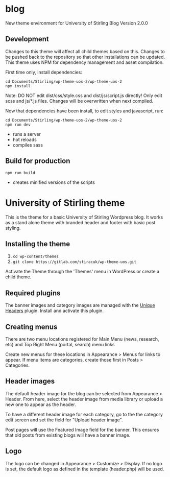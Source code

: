 # blog

New theme environment for University of Stirling Blog Version 2.0.0

## Development

Changes to this theme will affect all child themes based on this. Changes to be
pushed back to the repository so that other installations can be updated. This theme
uses NPM for dependency management and asset compilation.

First time only, install dependencies:

```
cd Documents/Stirling/wp-theme-uos-2/wp-theme-uos-2
npm install
```

Note: DO NOT edit dist/css/style.css and dist/js/script.js directly! Only edit scss and js/\*.js files.
Changes will be overwritten when next compiled.

Now that dependencies have been install, to edit styles and javascript, run:

```
cd Documents/Stirling/wp-theme-uos-2/wp-theme-uos-2
npm run dev
```

- runs a server
- hot reloads
- compiles sass

## Build for production

```
npm run build
```

- creates minified versions of the scripts

# University of Stirling theme

This is the theme for a basic University of Stirling Wordpress blog. It works as
a stand alone theme with branded header and footer with basic post styling.

## Installing the theme

1. `cd wp-content/themes`
2. `git clone https://gitlab.com/stiracuk/wp-theme-uos.git`

Activate the Theme through the 'Themes' menu in WordPress or create a child theme.

## Required plugins

The banner images and category images are managed with the [Unique Headers](https://en-gb.wordpress.org/plugins/unique-headers/) plugin.
Install and activate this plugin.

## Creating menus

There are two menu locations registered for Main Menu (news, research, etc) and
Top Right Menu (portal, search) menu links

Create new menus for these locations in Appearance > Menus for links to appear. If
menu items are categories, create those first in Posts > Categories.

## Header images

The default header image for the blog can be selected from Appearance > Header. From here,
select the header image from media library or upload a new one to appear as the header.

To have a different header image for each category, go to the the category edit screen
and set the field for "Upload header image".

Post pages will use the Featured Image field for the banner. This ensures that old
posts from existing blogs will have a banner image.

## Logo

The logo can be changed in Appearance > Customize > Display. If no logo is set, the default
logo as defined in the template (header.php) will be used.
